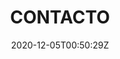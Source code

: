 ---
title: "CONTACTO"
date: 2020-12-05T00:50:29Z
draft: false
number: "+244 222 719 615"
email: "info@prospacefm.com"
street: "Av. 4 de Fevereiro, 48, Piso 5 Luanda, Angola"
zip-code: ""
google-maps: "https://www.google.com/maps/embed?pb=!1m18!1m12!1m3!1d3942.7858592230345!2d13.237803450501728!3d-8.806178292456872!2m3!1f0!2f0!3f0!3m2!1i1024!2i768!4f13.1!3m3!1m2!1s0x1a51f246f0abe30f%3A0x6964b8f74d5f9677!2sAv.%204%20de%20Fevereiro%2048%2C%20Luanda%2C%20Angola!5e0!3m2!1sen!2spt!4v1607778129033!5m2!1sen!2spt"
---